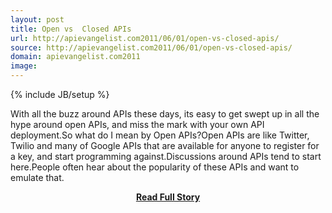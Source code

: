 ```yaml
---
layout: post
title: Open vs  Closed APIs
url: http://apievangelist.com2011/06/01/open-vs-closed-apis/
source: http://apievangelist.com2011/06/01/open-vs-closed-apis/
domain: apievangelist.com2011
image: 
---
```

{% include JB/setup %}<p>With all the buzz around APIs these days, its easy to get swept up in all the hype around open APIs, and miss the mark with your own API deployment.So what do I mean by Open APIs?Open APIs are like Twitter, Twilio and many of Google APIs that are available for anyone to register for a key, and start programming against.Discussions around APIs tend to start here.People often hear about the popularity of these APIs and want to emulate that.</p>
<center><p><a href="http://apievangelist.com2011/06/01/open-vs-closed-apis/" style='padding:25px; font-sze:18px; font-weight: bold;'>Read Full Story</a></p></center>
